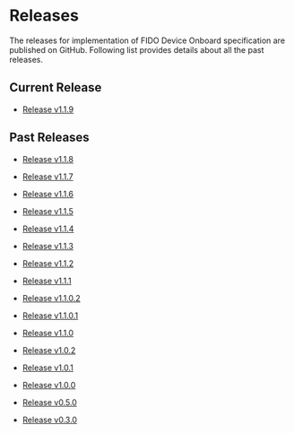# Releases

The releases for implementation of FIDO Device Onboard specification are published on GitHub.
Following list provides details about all the past releases.

## Current Release

* [Release v1.1.9](https://github.com/fido-device-onboard/release-fidoiot/releases/v1.1.9)

## Past Releases

* [Release v1.1.8](https://github.com/fido-device-onboard/release-fidoiot/releases/v1.1.8)

* [Release v1.1.7](https://github.com/fido-device-onboard/release-fidoiot/releases/v1.1.7)

* [Release v1.1.6](https://github.com/fido-device-onboard/release-fidoiot/releases/v1.1.6)
 
* [Release v1.1.5](https://github.com/fido-device-onboard/release-fidoiot/releases/v1.1.5)

* [Release v1.1.4](https://github.com/fido-device-onboard/release-fidoiot/releases/v1.1.4)

* [Release v1.1.3](https://github.com/fido-device-onboard/release-fidoiot/releases/v1.1.3)

* [Release v1.1.2](https://github.com/fido-device-onboard/release-fidoiot/releases/v1.1.2)

* [Release v1.1.1](https://github.com/fido-device-onboard/release-fidoiot/releases/v1.1.1)

* [Release v1.1.0.2](https://github.com/fido-device-onboard/release-fidoiot/releases/v1.1.0.2)

* [Release v1.1.0.1](https://github.com/fido-device-onboard/release-fidoiot/releases/v1.1.0.1)

* [Release v1.1.0](https://github.com/fido-device-onboard/release-fidoiot/releases/v1.1.0)

* [Release v1.0.2](https://github.com/fido-device-onboard/release-fidoiot/releases/v1.0.2)

* [Release v1.0.1](https://github.com/fido-device-onboard/release-fidoiot/releases/v1.0.1)

* [Release v1.0.0](https://github.com/fido-device-onboard/release-fidoiot/releases/v1.0.0)

* [Release v0.5.0](https://github.com/fido-device-onboard/release-fidoiot/releases/v0.5.0)

* [Release v0.3.0](https://github.com/fido-device-onboard/release-fidoiot/releases/v0.3.0)
